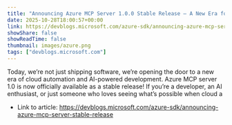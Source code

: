 ```yaml
---
title: "Announcing Azure MCP Server 1.0.0 Stable Release – A New Era for Agentic Workflows"
date: 2025-10-28T18:00:57+00:00
link: https://devblogs.microsoft.com/azure-sdk/announcing-azure-mcp-server-stable-release
showShare: false
showReadTime: false
thumbnail: images/azure.png
tags: ["devblogs.microsoft.com"]
---
```

Today, we’re not just shipping software, we’re opening the door to a new era of cloud automation and AI-powered development. Azure MCP server 1.0 is now officially available as a stable release! If you’re a developer, an AI enthusiast, or just someone who loves seeing what’s possible when cloud a

- Link to article: https://devblogs.microsoft.com/azure-sdk/announcing-azure-mcp-server-stable-release